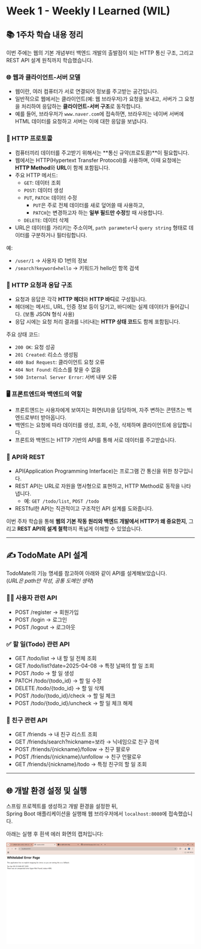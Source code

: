 # Week 1 - Weekly I Learned (WIL)

## 📚 1주차 학습 내용 정리

이번 주에는 웹의 기본 개념부터 백엔드 개발의 출발점이 되는 HTTP 통신 구조, 그리고 REST API 설계 원칙까지 학습했습니다.

### 🌐 웹과 클라이언트-서버 모델

- 웹이란, 여러 컴퓨터가 서로 연결되어 정보를 주고받는 공간입니다.
- 일반적으로 웹에서는 클라이언트(예: 웹 브라우저)가 요청을 보내고, 서버가 그 요청을 처리하여 응답하는 **클라이언트-서버 구조**로 동작합니다.
- 예를 들어, 브라우저가 `www.naver.com`에 접속하면, 브라우저는 네이버 서버에 HTML 데이터를 요청하고 서버는 이에 대한 응답을 보냅니다.

### 📮 HTTP 프로토콜

- 컴퓨터끼리 데이터를 주고받기 위해서는 **통신 규약(프로토콜)**이 필요합니다.
- 웹에서는 HTTP(Hypertext Transfer Protocol)를 사용하며, 이때 요청에는 **HTTP Method**와 **URL**이 함께 포함됩니다.
- 주요 HTTP 메서드:
    - `GET`: 데이터 조회
    - `POST`: 데이터 생성
    - `PUT`, `PATCH`: 데이터 수정
        - `PUT`은 주로 전체 데이터를 새로 덮어쓸 때 사용하고,
        - `PATCH`는 변경하고자 하는 **일부 필드만 수정**할 때 사용합니다.
    - `DELETE`: 데이터 삭제
- URL은 데이터를 가리키는 주소이며, `path parameter`나 `query string` 형태로 데이터를 구분하거나 필터링합니다.

예:
- `/user/1` → 사용자 ID 1번의 정보
- `/search?keyword=hello` → 키워드가 hello인 항목 검색

### 🧾 HTTP 요청과 응답 구조

- 요청과 응답은 각각 **HTTP 헤더**와 **HTTP 바디**로 구성됩니다.
- 헤더에는 메서드, URL, 인증 정보 등이 담기고, 바디에는 실제 데이터가 들어갑니다. (보통 JSON 형식 사용)
- 응답 시에는 요청 처리 결과를 나타내는 **HTTP 상태 코드**도 함께 포함됩니다.

주요 상태 코드:
- `200 OK`: 요청 성공
- `201 Created`: 리소스 생성됨
- `400 Bad Request`: 클라이언트 요청 오류
- `404 Not Found`: 리소스를 찾을 수 없음
- `500 Internal Server Error`: 서버 내부 오류

### 🖥 프론트엔드와 백엔드의 역할

- 프론트엔드는 사용자에게 보여지는 화면(UI)을 담당하며, 자주 변하는 콘텐츠는 백엔드로부터 받아옵니다.
- 백엔드는 요청에 따라 데이터를 생성, 조회, 수정, 삭제하며 클라이언트에 응답합니다.
- 프론트와 백엔드는 HTTP 기반의 API를 통해 서로 데이터를 주고받습니다.

### 📌 API와 REST

- API(Application Programming Interface)는 프로그램 간 통신을 위한 창구입니다.
- REST API는 URL로 자원을 명사형으로 표현하고, HTTP Method로 동작을 나타냅니다.
    - 예: `GET /todo/list`, `POST /todo`
- RESTful한 API는 직관적이고 구조적인 API 설계를 도와줍니다.

이번 주차 학습을 통해 **웹의 기본 작동 원리와 백엔드 개발에서 HTTP가 왜 중요한지**, 그리고 **REST API의 설계 철학**까지 폭넓게 이해할 수 있었습니다.

---

## ✍️ TodoMate API 설계

TodoMate의 기능 명세를 참고하여 아래와 같이 API를 설계해보았습니다.  
(*URL은 path만 작성, 공통 도메인 생략*)

### 🧑‍💼 사용자 관련 API
- POST /register  → 회원가입
- POST /login     → 로그인
- POST /logout    → 로그아웃

### ✅ 할 일(Todo) 관련 API
- GET /todo/list                     → 내 할 일 전체 조회
- GET /todo/list?date=2025-04-08    → 특정 날짜의 할 일 조회
- POST /todo                        → 할 일 생성
- PATCH /todo/{todo_id}            → 할 일 수정
- DELETE /todo/{todo_id}           → 할 일 삭제
- POST /todo/{todo_id}/check       → 할 일 체크
- POST /todo/{todo_id}/uncheck     → 할 일 체크 해제

### 👥 친구 관련 API
- GET /friends                      → 내 친구 리스트 조회
- GET /friends/search?nickname=보라 → 닉네임으로 친구 검색
- POST /friends/{nickname}/follow  → 친구 팔로우
- POST /friends/{nickname}/unfollow → 친구 언팔로우
- GET /friends/{nickname}/todo     → 특정 친구의 할 일 조회

---

## 🌐 개발 환경 설정 및 실행

스프링 프로젝트를 생성하고 개발 환경을 설정한 뒤,  
Spring Boot 애플리케이션을 실행해 웹 브라우저에서 `localhost:8080`에 접속했습니다.

아래는 실행 후 흰색 에러 화면의 캡처입니다:

![localhost-error](./WhitelabelerrorCap.png)